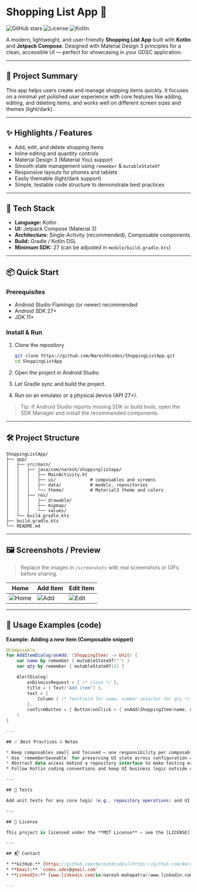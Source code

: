# Shopping List App 🛒

![GitHub stars](https://img.shields.io/badge/status-ready-brightgreen) ![License](https://img.shields.io/badge/license-MIT-blue) ![Kotlin](https://img.shields.io/badge/Kotlin-1.9-orange)

A modern, lightweight, and user-friendly **Shopping List App** built with **Kotlin** and **Jetpack Compose**. Designed with Material Design 3 principles for a clean, accessible UI — perfect for showcasing in your GDSC application.

---

## 🎯 Project Summary

This app helps users create and manage shopping items quickly. It focuses on a minimal yet polished user experience with core features like adding, editing, and deleting items, and works well on different screen sizes and themes (light/dark).

---

## ✨ Highlights / Features

* Add, edit, and delete shopping items
* Inline editing and quantity controls
* Material Design 3 (Material You) support
* Smooth state management using `remember` & `mutableStateOf`
* Responsive layouts for phones and tablets
* Easily themable (light/dark support)
* Simple, testable code structure to demonstrate best practices

---

## 🧭 Tech Stack

* **Language:** Kotlin
* **UI:** Jetpack Compose (Material 3)
* **Architecture:** Single-Activity (recommended), Composable components
* **Build:** Gradle / Kotlin DSL
* **Minimum SDK:** 27 (can be adjusted in `module/build.gradle.kts`)

---

## 📦 Quick Start

### Prerequisites

* Android Studio Flamingo (or newer) recommended
* Android SDK 27+
* JDK 11+

### Install & Run

1. Clone the repository

   ```bash
   git clone https://github.com/NareshXcodes/ShoppingListApp.git
   cd ShoppingListApp
   ```
2. Open the project in Android Studio.
3. Let Gradle sync and build the project.
4. Run on an emulator or a physical device (API 27+).

> Tip: If Android Studio reports missing SDK or build tools, open the SDK Manager and install the recommended components.

---

## 🛠 Project Structure

```
ShoppingListApp/
├── app/
│   ├── src/main/
│   │   ├── java/com/naresh/shoppinglistapp/
│   │   │   ├── MainActivity.kt
│   │   │   ├── ui/             # composables and screens
│   │   │   ├── data/           # models, repositories
│   │   │   └── theme/          # Material3 theme and colors
│   │   ├── res/
│   │   │   ├── drawable/
│   │   │   ├── mipmap/
│   │   │   └── values/
│   └── build.gradle.kts
├── build.gradle.kts
└── README.md
```

---

## 🖼️ Screenshots / Preview

> Replace the images in `/screenshots` with real screenshots or GIFs before sharing.

| Home                           | Add Item                          | Edit Item                           |
| ------------------------------ | --------------------------------- | ----------------------------------- |
| ![Home](/screenshots/home.png) | ![Add](/screenshots/add_item.png) | ![Edit](/screenshots/edit_item.png) |

---

## 🧩 Usage Examples (code)

**Example: Adding a new item (Composable snippet)**

```kotlin
@Composable
fun AddItemDialog(onAdd: (ShoppingItem) -> Unit) {
    var name by remember { mutableStateOf("") }
    var qty by remember { mutableStateOf(1) }

    AlertDialog(
        onDismissRequest = { /* close */ },
        title = { Text("Add item") },
        text = {
            Column { /* TextField for name, number selector for qty */ }
        },
        confirmButton = { Button(onClick = { onAdd(ShoppingItem(name, qty)) }) }
    )
}

---

## ✅ Best Practices & Notes

* Keep composables small and focused — one responsibility per composable.
* Use `rememberSaveable` for preserving UI state across configuration changes if needed.
* Abstract data access behind a repository interface to make testing easier.
* Follow Kotlin coding conventions and keep UI business logic outside composables.

---

## 🧪 Tests

Add unit tests for any core logic (e.g., repository operations) and UI tests for critical flows using Compose testing APIs.

---

## 📄 License

This project is licensed under the **MIT License** — see the [LICENSE](LICENSE) file for details.

---

## 📬 Contact

* **GitHub:** [https://github.com/NareshXcodes](https://github.com/NareshXcodes)
* **Email:** `codes.xdev@gmail.com`
* **LinkedIn:** [www.linkedin.com/in/naresh-mahapatra](www.linkedin.com/in/naresh-mahapatra)

---








   
